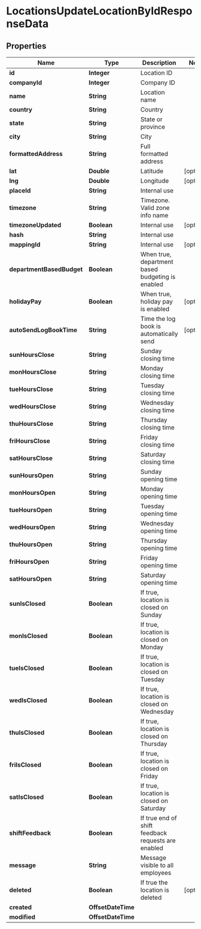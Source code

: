 

# LocationsUpdateLocationByIdResponseData


## Properties

| Name | Type | Description | Notes |
|------------ | ------------- | ------------- | -------------|
|**id** | **Integer** | Location ID |  |
|**companyId** | **Integer** | Company ID |  |
|**name** | **String** | Location name |  |
|**country** | **String** | Country |  |
|**state** | **String** | State or province |  |
|**city** | **String** | City |  |
|**formattedAddress** | **String** | Full formatted address |  |
|**lat** | **Double** | Latitude |  [optional] |
|**lng** | **Double** | Longitude |  [optional] |
|**placeId** | **String** | Internal use |  |
|**timezone** | **String** | Timezone. Valid zone info name |  |
|**timezoneUpdated** | **Boolean** | Internal use |  [optional] |
|**hash** | **String** | Internal use |  |
|**mappingId** | **String** | Internal use |  [optional] |
|**departmentBasedBudget** | **Boolean** | When true, department based budgeting is enabled |  |
|**holidayPay** | **Boolean** | When true, holiday pay is enabled |  [optional] |
|**autoSendLogBookTime** | **String** | Time the log book is automatically send |  [optional] |
|**sunHoursClose** | **String** | Sunday closing time |  |
|**monHoursClose** | **String** | Monday closing time |  |
|**tueHoursClose** | **String** | Tuesday closing time |  |
|**wedHoursClose** | **String** | Wednesday closing time |  |
|**thuHoursClose** | **String** | Thursday closing time |  |
|**friHoursClose** | **String** | Friday closing time |  |
|**satHoursClose** | **String** | Saturday closing time |  |
|**sunHoursOpen** | **String** | Sunday opening time |  |
|**monHoursOpen** | **String** | Monday opening time |  |
|**tueHoursOpen** | **String** | Tuesday opening time |  |
|**wedHoursOpen** | **String** | Wednesday opening time |  |
|**thuHoursOpen** | **String** | Thursday opening time |  |
|**friHoursOpen** | **String** | Friday opening time |  |
|**satHoursOpen** | **String** | Saturday opening time |  |
|**sunIsClosed** | **Boolean** | If true, location is closed on Sunday |  |
|**monIsClosed** | **Boolean** | If true, location is closed on Monday |  |
|**tueIsClosed** | **Boolean** | If true, location is closed on Tuesday |  |
|**wedIsClosed** | **Boolean** | If true, location is closed on Wednesday |  |
|**thuIsClosed** | **Boolean** | If true, location is closed on Thursday |  |
|**friIsClosed** | **Boolean** | If true, location is closed on Friday |  |
|**satIsClosed** | **Boolean** | If true, location is closed on Saturday |  |
|**shiftFeedback** | **Boolean** | If true end of shift feedback requests are enabled |  |
|**message** | **String** | Message visible to all employees |  |
|**deleted** | **Boolean** | If true the location is deleted |  [optional] |
|**created** | **OffsetDateTime** |  |  |
|**modified** | **OffsetDateTime** |  |  |



